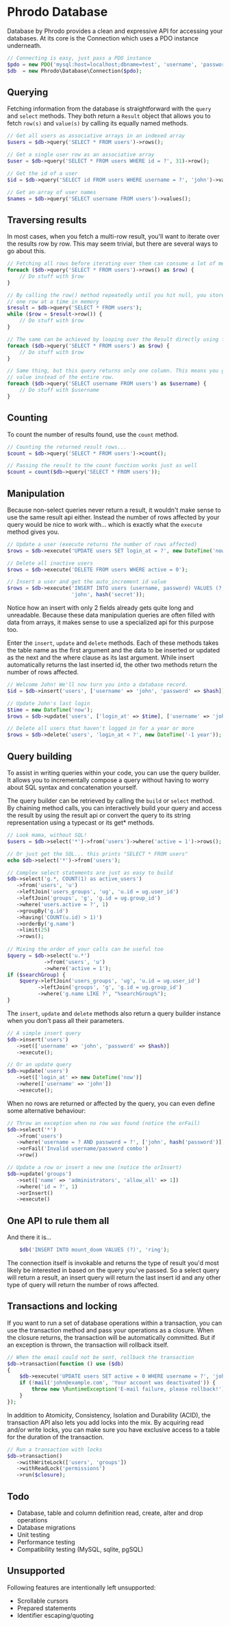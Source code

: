Phrodo Database
===============
Database by Phrodo provides a clean and expressive API for accessing your
databases. At its core is the Connection which uses a PDO instance underneath.

```php
// Connecting is easy, just pass a PDO instance
$pdo = new PDO('mysql:host=localhost;dbname=test', 'username', 'password');
$db  = new Phrodo\Database\Connection($pdo);
```

Querying
--------
Fetching information from the database is straightforward with the ```query```
and ```select``` methods. They both return a ```Result``` object that allows
you to fetch ```row(s)``` and ```value(s)``` by calling its equally named
methods.

```php
// Get all users as associative arrays in an indexed array
$users = $db->query('SELECT * FROM users')->rows();

// Get a single user row as an associative array
$user = $db->query('SELECT * FROM users WHERE id = ?', 31)->row();

// Get the id of a user
$id = $db->query('SELECT id FROM users WHERE username = ?', 'john')->value();

// Get an array of user names
$names = $db->query('SELECT username FROM users')->values();
```

Traversing results
------------------
In most cases, when you fetch a multi-row result, you'll want to iterate over
the results row by row. This may seem trivial, but there are several ways to
go about this.

```php
// Fetching all rows before iterating over them can consume a lot of memory.
foreach ($db->query('SELECT * FROM users')->rows() as $row) {
    // Do stuff with $row
}

// By calling the row() method repeatedly until you hit null, you store only
// one row at a time in memory
$result = $db->query('SELECT * FROM users');
while ($row = $result->row()) {
    // Do stuff with $row
}

// The same can be achieved by looping over the Result directly using foreach
foreach ($db->query('SELECT * FROM users') as $row) {
    // Do stuff with $row
}

// Same thing, but this query returns only one column. This means you get the
// value instead of the entire row.
foreach ($db->query('SELECT username FROM users') as $username) {
    // Do stuff with $username
}
```

Counting
--------
To count the number of results found, use the ```count``` method.
```php
// Counting the returned result rows...
$count = $db->query('SELECT * FROM users')->count();

// Passing the result to the count function works just as well
$count = count($db->query('SELECT * FROM users'));
```

Manipulation
------------
Because non-select queries never return a result, it wouldn't make sense to
use the same result api either. Instead the number of rows affected by your
query would be nice to work with... which is exactly what the ```execute```
method gives you.

```php
// Update a user (execute returns the number of rows affected)
$rows = $db->execute('UPDATE users SET login_at = ?', new DateTime('now'));

// Delete all inactive users
$rows = $db->execute('DELETE FROM users WHERE active = 0');

// Insert a user and get the auto_increment id value
$rows = $db->execute('INSERT INTO users (username, password) VALUES (?, ?)',
                     'john', hash('secret'));
```

Notice how an insert with only 2 fields already gets quite long and unreadable.
Because these data manipulation queries are often filled with data from arrays,
it makes sense to use a specialized api for this purpose too.

Enter the ```insert```, ```update``` and ```delete``` methods. Each of these
methods takes the table name as the first argument and the data to be inserted
or updated as the next and the where clause as its last argument. While insert
automatically returns the last inserted id, the other two methods return the
number of rows affected.

```php
// Welcome John! We'll now turn you into a database record.
$id = $db->insert('users', ['username' => 'john', 'password' => $hash]);

// Update John's last login
$time = new DateTime('now');
$rows = $db->update('users', ['login_at' => $time], ['username' => 'john']);

// Delete all users that haven't logged in for a year or more
$rows = $db->delete('users', 'login_at < ?', new DateTime('-1 year'));
```

Query building
--------------
To assist in writing queries within your code, you can use the query builder.
It allows you to incrementally compose a query without having to worry about
SQL syntax and concatenation yourself.

The query builder can be retrieved by calling the ```build``` or ```select```
method. By chaining method calls, you can interactively build your query and
access the result by using the result api or convert the query to its string
representation using a typecast or its get* methods.

```php
// Look mama, without SQL!
$users = $db->select('*')->from('users')->where('active = 1')->rows();

// Or just get the SQL... this prints "SELECT * FROM users"
echo $db->select('*')->from('users');

// Complex select statements are just as easy to build
$db->select('g.*, COUNT(1) as active_users')
   ->from('users', 'u')
   ->leftJoin('users_groups', 'ug', 'u.id = ug.user_id')
   ->leftJoin('groups', 'g', 'g.id = ug.group_id')
   ->where('users.active = ?', 1)
   ->groupBy('g.id')
   ->having('COUNT(u.id) > 1)')
   ->orderBy('g.name')
   ->limit(25)
   ->rows();
   
// Mixing the order of your calls can be useful too
$query = $db->select('u.*')
            ->from('users', 'u')
            ->where('active = 1');
if ($searchGroup) {
    $query->leftJoin('users_groups', 'ug', 'u.id = ug.user_id')
          ->leftJoin('groups', 'g', 'g.id = ug.group_id')
          ->where('g.name LIKE ?', "%searchGroup%");
}

```

The ```insert```, ```update``` and ```delete``` methods also return a query
builder instance when you don't pass all their parameters.

```php
// A simple insert query
$db->insert('users')
   ->set(['username' => 'john', 'password' => $hash)]
   ->execute();

// Or an update query
$db->update('users')
   ->set(['login_at' => new DateTime('now')]
   ->where(['username' => 'john'])
   ->execute();
```

When no rows are returned or affected by the query, you can even define some
alternative behaviour:
```php
// Throw an exception when no row was found (notice the orFail)
$db->select('*')
   ->from('users')
   ->where('username = ? AND password = ?', ['john', hash('password')])
   ->orFail('Invalid username/password combo')
   ->row()

// Update a row or insert a new one (notice the orInsert)
$db->update('groups')
   ->set(['name' => 'administrators', 'allow_all' => 1])
   ->where('id = ?', 1)
   ->orInsert()
   ->execute()
```

One API to rule them all
------------------------
And there it is...

```php
    $db('INSERT INTO mount_doom VALUES (?)', 'ring');
```

The connection itself is invokable and returns the type of result you'd most
likely be interested in based on the query you've passed. So a select query
will return a result, an insert query will return the last insert id and any
other type of query will return the number of rows affected.

Transactions and locking
------------------------
If you want to run a set of database operations within a transaction, you
can use the transaction method and pass your operations as a closure. When
the closure returns, the transaction will be automatically committed. But
if an exception is thrown, the transaction will rollback itself.

```php
// When the email could not be sent, rollback the transaction
$db->transaction(function () use ($db)
{
    $db->execute('UPDATE users SET active = 0 WHERE username = ?', 'john');
    if (!mail('john@example.com', 'Your account was deactivated')) {
        throw new \RuntimeException('E-mail failure, please rollback!');
    }
});
```

In addition to Atomicity, Consistency, Isolation and Durability (ACID), the
transaction API also lets you add locks into the mix. By acquiring read
and/or write locks, you can make sure you have exclusive access to a table
for the duration of the transaction.

```php
// Run a transaction with locks
$db->transaction()
   ->withWriteLock(['users', 'groups'])
   ->withReadLock('permissions')
   ->run($closure);
```

Todo
----
* Database, table and column definition read, create, alter and drop operations
* Database migrations
* Unit testing
* Performance testing
* Compatibility testing (MySQL, sqlite, pgSQL)

Unsupported
-----------
Following features are intentionally left unsupported:
* Scrollable cursors
* Prepared statements
* Identifier escaping/quoting
